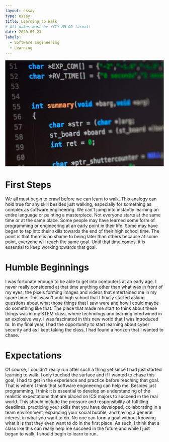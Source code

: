 ```yaml
---
layout: essay
type: essay
title: Learning to Walk
# All dates must be YYYY-MM-DD format!
date: 2020-01-23
labels:
  - Software Engineering
  - Learning
---
```


<img class="ui medium right floated rounded image" src="../images/code.jpg">

# First Steps
We all must begin to crawl before we can learn to walk. This analogy can hold true for any skill besides just walking, especially for something as complex as software engineering. We can't jump into instantly learning an entire language or painting a masterpiece. Not everyone starts at the same time or at the same place. Some people may have learned some form of programming or engineering at an early point in their life. Some may have began to tap into their skills towards the end of their high school time. The point is that there is no shame to being later than others because at some point, everyone will reach the same goal. Until that time comes, it is essential to keep working towards that goal.

# Humble Beginnings
I was fortunate enough to be able to get into computers at an early age. I never really considered at that time anything other than what was in front of my eyes; the pixels forming images and videos that entertained me in my spare time. This wasn't until high school that I finally started asking questions about what those things that I saw were and how I could maybe do something like that. The place that made me start to think about these things was in my STEM class, where technology and learning intertwined in an explosive way. I was fascinated in this new world that I was introduced to. In my final year, I had the opportunity to start learning about cyber security and as I kept taking the class, I had found a horizon that I wanted to chase.

# Expectations
Of course, I couldn't really run after such a thing yet since I had just started learning to walk. I only touched the surface and if I wanted to chase this goal, I had to get in the experience and practice before reaching that goal. That is where I think that software engineering can help me. Besides just programming, I think it is essential to develop an understanding of the realistic expectations that are placed on ICS majors to succeed in the real world. This should include the pressure and responsibility of fulfilling deadlines, practicing your skills that you have developed, collaborating in a team environment, expanding your social bubble, and having a general interest in what you want to do. No one can form a goal without knowing what it is that they even want to do in the first place. As such, I think that a class like this can really help me succeed in the future and while I just began to walk, I should begin to learn to run.
